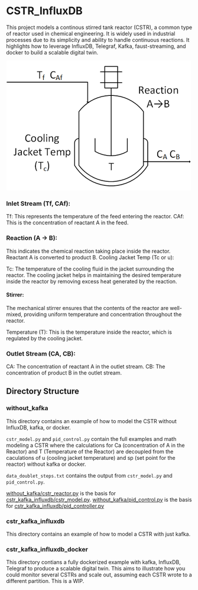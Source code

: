 # CSTR_InfluxDB

This project models a continous stirred tank reactor (CSTR), a common type of reactor used in chemical engineering. It is widely used in industrial processes due to its simplicity and ability to handle continuous reactions. It highlights how to leverage InfluxDB, Telegraf, Kafka, faust-streaming, and docker to build a scalable digital twin. 

![cstr diagram](img/cstr.png) 

### Inlet Stream (Tf, CAf):
Tf: This represents the temperature of the feed entering the reactor.
CAf: This is the concentration of reactant A in the feed.

### Reaction (A → B):
This indicates the chemical reaction taking place inside the reactor. Reactant A is converted to product B.
Cooling Jacket Temp (Tc or u):

Tc: The temperature of the cooling fluid in the jacket surrounding the reactor. The cooling jacket helps in maintaining the desired temperature inside the reactor by removing excess heat generated by the reaction.

#### Stirrer:

The mechanical stirrer ensures that the contents of the reactor are well-mixed, providing uniform temperature and concentration throughout the reactor.
 
Temperature (T): This is the temperature inside the reactor, which is regulated by the cooling jacket.

### Outlet Stream (CA, CB):
CA: The concentration of reactant A in the outlet stream.
CB: The concentration of product B in the outlet stream.

## Directory Structure 

### without_kafka
This directory contains an example of how to model the CSTR without InfluxDB, kafka, or docker. 

`cstr_model.py` and `pid_control.py` contain the full examples and math modeling a CSTR where the calculations for Ca (concentration of A in the Reactor) and T (Temperature of the Reactor) are decoupled from the caculations of u (cooling jacket temperature) and sp (set point for the reactor) without kafka or docker.  

`data_doublet_steps.txt` contains the output from `cstr_model.py` and `pid_control.py`. 

[without_kafka/cstr_reactor.py](without_kafka/cstr_reactor.py) is the basis for [cstr_kafka_influxdb/cstr_model.py](cstr_kafka_influxdb/cstr_model.py).
[without_kafka/pid_control.py](without_kafka/pid_control.py) is the basis for [cstr_kafka_influxdb/pid_controller.py](cstr_kafka_influxdb/pid_controller.py)


### cstr_kafka_influxdb
This directory contains an example of how to model a CSTR with just kafka. 

### cstr_kafka_influxdb_docker
This directory contians a fully dockerized example with kafka, InfluxDB, Telegraf to produce a scalable digital twin. This aims to illustrate how you could monitor several CSTRs and scale out, assuming each CSTR wrote to a different partition. This is a WIP. 

